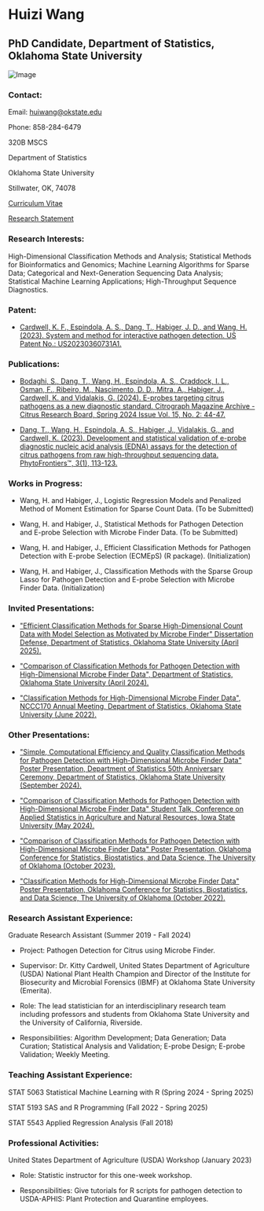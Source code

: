 # Huizi Wang 

## PhD Candidate, Department of Statistics, Oklahoma State University

![Image](https://github.com/user-attachments/assets/f8ec0368-2563-4c06-a697-d8bb40f656e0)

### Contact:

Email: huiwang@okstate.edu

Phone: 858-284-6479

320B MSCS 

Department of Statistics

Oklahoma State University

Stillwater, OK, 74078

[Curriculum Vitae](https://github.com/user-attachments/files/20661327/Huizi_s_CV4.pdf)

[Research Statement](https://huiziwang.github.io/files/Research_Statement.pdf)

### Research Interests:

High-Dimensional Classification Methods and Analysis; Statistical Methods for Bioinformatics and Genomics; Machine Learning Algorithms for Sparse Data; Categorical and Next-Generation Sequencing Data Analysis; Statistical Machine Learning Applications; High-Throughput Sequence Diagnostics.

### Patent:

- [Cardwell, K. F., Espindola, A. S., Dang, T., Habiger, J. D., and Wang, H. (2023). System and method for interactive pathogen detection. US Patent No.: US20230360731A1.](https://patents.google.com/patent/US20230360731A1)

### Publications:

- [Bodaghi, S., Dang, T., Wang, H., Espindola, A. S., Craddock, I. L., Osman, F., Ribeiro, M., Nascimento, D. D., Mitra, A., Habiger, J., Cardwell, K. and Vidalakis, G. (2024). E-probes targeting citrus pathogens as a new diagnostic standard. Citrograph Magazine Archive - Citrus Research Board, Spring 2024 Issue Vol. 15, No. 2: 44-47.](https://citrus-research-board-static.sfo2.digitaloceanspaces.com/citrograph/pdf/CRB-Citrograph-Mag-Q2-Spring-2024-Web.pdf)

- [Dang, T., Wang, H., Espindola, A. S., Habiger, J., Vidalakis, G., and Cardwell, K. (2023). Development and statistical validation of e-probe diagnostic nucleic acid analysis (EDNA) assays for the detection of citrus pathogens from raw high-throughput sequencing data. PhytoFrontiers™, 3(1), 113-123.](https://apsjournals.apsnet.org/doi/full/10.1094/PHYTOFR-05-22-0047-FI)

### Works in Progress:

- Wang, H. and Habiger, J., Logistic Regression Models and Penalized Method of Moment Estimation for Sparse Count Data. (To be Submitted)

- Wang, H. and Habiger, J., Statistical Methods for Pathogen Detection and E-probe Selection with Microbe Finder Data. (To be Submitted)

- Wang, H. and Habiger, J., Efficient Classification Methods for Pathogen Detection with E-probe Selection (ECMEpS) (R package). (Initialization)

- Wang, H. and Habiger, J., Classification Methods with the Sparse Group Lasso for Pathogen Detection and E-probe Selection with Microbe Finder Data. (Initialization)

### Invited Presentations:

- ["Efficient Classification Methods for Sparse High-Dimensional Count Data with Model Selection as Motivated by Microbe Finder" Dissertation Defense, Department of Statistics, Oklahoma State University (April 2025).](https://github.com/user-attachments/files/20270576/Qualifying_Exam_Slide_2.pdf)

- ["Comparison of Classification Methods for Pathogen Detection with High-Dimensional Microbe Finder Data", Department of Statistics, Oklahoma State University (April 2024).](https://github.com/user-attachments/files/20270582/Seminar_Fall_2024.pdf)

- ["Classification Methods for High-Dimensional Microbe Finder Data", NCCC170 Annual Meeting, Department of Statistics, Oklahoma State University (June 2022).](https://github.com/user-attachments/files/20270584/Conference.pdf)


### Other Presentations:

- ["Simple, Computational Efficiency and Quality Classification Methods for Pathogen Detection with High-Dimensional Microbe Finder Data" Poster Presentation, Department of Statistics 50th Anniversary Ceremony, Department of Statistics, Oklahoma State University (September 2024).](https://github.com/user-attachments/files/20270588/Poster.Department.Anniversary.pdf)

- ["Comparison of Classification Methods for Pathogen Detection with High-Dimensional Microbe Finder Data" Student Talk, Conference on Applied Statistics in Agriculture and Natural Resources, Iowa State University (May 2024).](https://github.com/user-attachments/files/20270615/ISU_V2_Huizi.pdf)
 
- ["Comparison of Classification Methods for Pathogen Detection with High-Dimensional Microbe Finder Data" Poster Presentation, Oklahoma Conference for Statistics, Biostatistics, and Data Science, The University of Oklahoma (October 2023).](https://github.com/user-attachments/files/20270622/Poster--OSU.Huizi.wang.2023.pdf)

- ["Classification Methods for High-Dimensional Microbe Finder Data" Poster Presentation, Oklahoma Conference for Statistics, Biostatistics, and Data Science, The University of Oklahoma (October 2022).](https://github.com/user-attachments/files/20270623/Poster.New--OSU.Huizi.wang.pdf)

### Research Assistant Experience:

Graduate Research Assistant (Summer 2019 - Fall 2024)

- Project: Pathogen Detection for Citrus using Microbe Finder.

- Supervisor: Dr. Kitty Cardwell, United States Department of Agriculture (USDA) National Plant Health Champion and Director of the Institute for Biosecurity and Microbial Forensics (IBMF) at Oklahoma State University (Emerita).

- Role: The lead statistician for an interdisciplinary research team including professors and students from Oklahoma State University and the University of California, Riverside.

- Responsibilities: Algorithm Development; Data Generation; Data Curation; Statistical Analysis and Validation; E-probe Design; E-probe Validation; Weekly Meeting.

### Teaching Assistant Experience:

STAT 5063 Statistical Machine Learning with R (Spring 2024 - Spring 2025)

STAT 5193 SAS and R Programming (Fall 2022 - Spring 2025)

STAT 5543 Applied Regression Analysis (Fall 2018)

### Professional Activities:

United States Department of Agriculture (USDA) Workshop (January 2023)

- Role: Statistic instructor for this one-week workshop.

- Responsibilities: Give tutorials for R scripts for pathogen detection to USDA-APHIS: Plant Protection and Quarantine employees.
